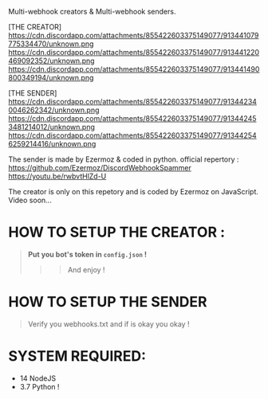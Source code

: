 Multi-webhook creators & Multi-webhook senders.


[THE CREATOR]
https://cdn.discordapp.com/attachments/855422603375149077/913441079775334470/unknown.png
https://cdn.discordapp.com/attachments/855422603375149077/913441220469092352/unknown.png
https://cdn.discordapp.com/attachments/855422603375149077/913441490800349194/unknown.png


[THE SENDER]
https://cdn.discordapp.com/attachments/855422603375149077/913442340046262342/unknown.png
https://cdn.discordapp.com/attachments/855422603375149077/913442453481214012/unknown.png
https://cdn.discordapp.com/attachments/855422603375149077/913442546259214416/unknown.png

The sender is made by Ezermoz & coded in python.
official repertory :
https://github.com/Ezermoz/DiscordWebhookSpammer
https://youtu.be/rwbvtHlZd-U

The creator is only on this repetory and is coded by Ezermoz on JavaScript.
Video soon...



# HOW TO SETUP THE CREATOR :
> **Put you bot's token in `config.json` !**
>>> And enjoy  !

# HOW TO SETUP THE SENDER
> Verify you webhooks.txt and if is okay you okay !


# SYSTEM REQUIRED:
+ 14 NodeJS
+ 3.7 Python !